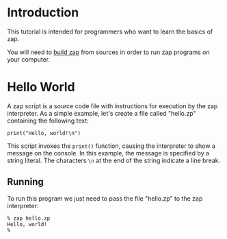 # Introduction #

This tutorial is intended for programmers who want to learn the basics of zap.

You will need to [build zap](Build.md) from sources in order to run zap programs on your computer.

# Hello World #

A zap script is a source code file with instructions for execution by the zap interpreter. As a simple example, let's create a file called "hello.zp" containing the following text:

```
print("Hello, world!\n")
```

This script invokes the `print()` function, causing the interpreter to show a message on the console. In this example, the message is specified by a string literal. The characters `\n` at the end of the string indicate a line break.

## Running ##

To run this program we just need to pass the file "hello.zp" to the zap interpreter:

```
% zap hello.zp
Hello, world!
%
```